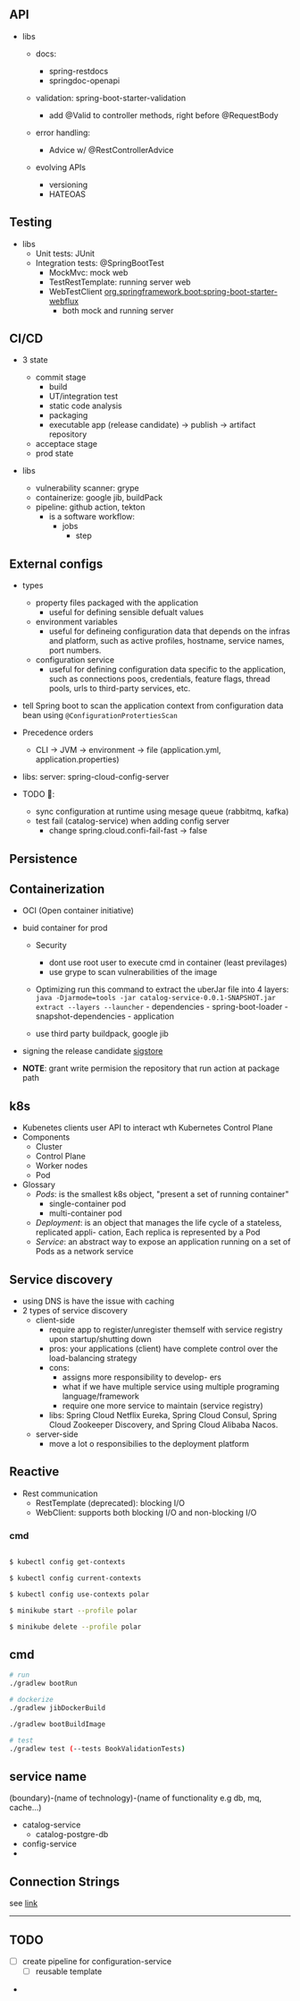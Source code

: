 
## API

- libs
    - docs:
        - spring-restdocs
        - springdoc-openapi
    - validation: spring-boot-starter-validation
        - add @Valid to controller methods, right before @RequestBody

    - error handling:
        - Advice w/ @RestControllerAdvice

    - evolving APIs
        - versioning
        - HATEOAS

## Testing

- libs
    - Unit tests: JUnit
    - Integration tests: @SpringBootTest
        - MockMvc: mock web
        - TestRestTemplate: running server web
        - WebTestClient <org.springframework.boot:spring-boot-starter-webflux>
            - both mock and running server

## CI/CD

- 3 state
    - commit stage
        - build
        - UT/integration test
        - static code analysis
        - packaging
        - executable app (release candidate) -> publish -> artifact repository 
    - acceptace stage
    - prod state
    
- libs
    - vulnerability scanner: grype
    - containerize: google jib, buildPack
    - pipeline: github action, tekton
        - is a software workflow:   
            - jobs
                - step

## External configs

- types
    - property files packaged with the application
        - useful for defining sensible defualt values
    - environment variables
        - useful for defineing configuration data that depends on the infras and platform, such as active profiles, hostname,      service names, port numbers.
    - configuration service
        - useful for defining configuration data specific to the application, such as connections poos, credentials, feature flags, thread pools, urls to third-party services, etc.


- tell Spring boot to scan the application context from configuration data bean using `@ConfigurationProtertiesScan`

- Precedence orders
    - CLI -> JVM -> environment -> file (application.yml, application.properties)
    
- libs:
    server: spring-cloud-config-server

- TODO 🚨:
    - sync configuration at runtime using mesage queue (rabbitmq, kafka)
    - test fail (catalog-service) when adding config server
        - change spring.cloud.confi-fail-fast -> false


## Persistence

## Containerization
- OCI (Open container initiative)

- buid container for prod

    - Security
        - dont use root user to execute cmd in container (least previlages)
        - use grype to scan vulnerabilities of the image

    - Optimizing
        run this command to extract the uberJar file into 4 layers:
            `java -Djarmode=tools -jar catalog-service-0.0.1-SNAPSHOT.jar extract --layers --launcher`
            - dependencies
            - spring-boot-loader
            - snapshot-dependencies
            - application

    - use third party buildpack, google jib

- signing the release candidate [sigstore](www.sigstore.dev)
- **NOTE**: grant write permision the repository that run action at package path

## k8s

- Kubenetes clients user API to interact wth Kubernetes Control Plane
- Components
    - Cluster
    - Control Plane
    - Worker nodes
    - Pod
- Glossary
    - *Pods*: is the smallest k8s object, "present a set of running container"
        - single-container pod
        - multi-container pod
    - *Deployment*: is an object that manages the life cycle of a stateless, replicated appli- cation, Each replica is represented by a Pod
    -  *Service*: an abstract way to expose an application running on a set of Pods as a network service

## Service discovery
- using DNS is have the issue with caching 
- 2 types of service discovery
    - client-side 
        - require app to register/unregister themself with service registry upon startup/shutting down
        - pros: your applications (client) have complete control over the load-balancing strategy
        - cons: 
            - assigns more responsibility to develop- ers
            - what if we have multiple service using multiple programing language/framework
            - require one more service to maintain (service registry)
        - libs: Spring Cloud Netflix Eureka, Spring Cloud Consul, Spring Cloud Zookeeper Discovery, and Spring Cloud
Alibaba Nacos.
    - server-side
        - move a lot o responsibilies to the deployment platform 
        
## Reactive

- Rest communication 
    - RestTemplate (deprecated): blocking I/O
    - WebClient: supports both blocking I/O and non-blocking I/O



### cmd
```sh

$ kubectl config get-contexts

$ kubectl config current-contexts

$ kubectl config use-contexts polar

$ minikube start --profile polar

$ minikube delete --profile polar

```



## cmd

```bash
# run
./gradlew bootRun

# dockerize
./gradlew jibDockerBuild

./gradlew bootBuildImage

# test
./gradlew test (--tests BookValidationTests)

```

## service name

(boundary)-(name of technology)-(name of functionality e.g db, mq, cache...)

- catalog-service
    - catalog-postgre-db
- config-service
- 

## Connection Strings
see [link](./database-connection-strings.md)

--- 
## TODO
- [ ] create pipeline for configuration-service
    - [ ] reusable template
- 
